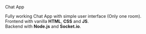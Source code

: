Chat App

Fully working Chat App with simple user interface (Only one room).\
Frontend with vanilla **HTML**, **CSS** and **JS**.\
Backend with **Node.js** and **Socket.io**.
